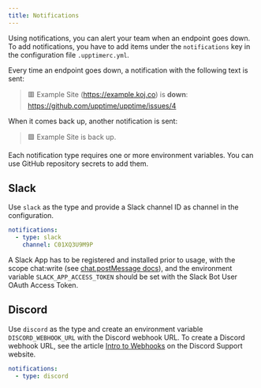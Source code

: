 ```yaml
---
title: Notifications
---
```


Using notifications, you can alert your team when an endpoint goes down. To add notifications, you have to add items under the `notifications` key in the configuration file `.upptimerc.yml`.

Every time an endpoint goes down, a notification with the following text is sent:

> 🟥 Example Site (https://example.koj.co) is **down**: https://github.com/upptime/upptime/issues/4

When it comes back up, another notification is sent:

> 🟩 Example Site is back up.

Each notification type requires one or more environment variables. You can use GitHub repository secrets to add them.

## Slack

Use `slack` as the type and provide a Slack channel ID as channel in the configuration.

```yaml
notifications:
  - type: slack
    channel: C01XQ3U9M9P
```

A Slack App has to be registered and installed prior to usage, with the scope chat:write (see [chat.postMessage docs](https://api.slack.com/methods/chat.postMessage)), and the environment variable `SLACK_APP_ACCESS_TOKEN` should be set with the Slack Bot User OAuth Access Token.

## Discord

Use `discord` as the type and create an environment variable `DISCORD_WEBHOOK_URL` with the Discord webhook URL. To create a Discord webhook URL, see the article [Intro to Webhooks](https://support.discord.com/hc/en-us/articles/228383668-Intro-to-Webhooks) on the Discord Support website.

```yaml
notifications:
  - type: discord
```
